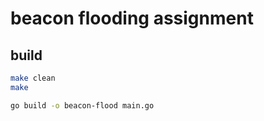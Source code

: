 # beacon flooding assignment

## build

```sh
make clean
make

go build -o beacon-flood main.go
```
